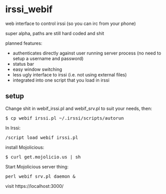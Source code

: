irssi_webif
===========

web interface to control irssi (so you can irc from your phone)

super alpha, paths are still hard coded and shit

planned features:
* authenticates directly against user running server process (no need to setup a username and password)
* status bar
* easy window switching
* less ugly interface to irssi (i.e. not using external files)
* integrated into one script that you load in irssi

setup
-----

Change shit in webif_irssi.pl and webif_srv.pl to suit your needs, then:
<pre>
$ cp webif_irssi.pl ~/.irssi/scripts/autorun
</pre>

In Irssi:
<pre>
/script load webif_irssi.pl
</pre>

install Mojolicious:
<pre>
$ curl get.mojolicio.us | sh
</pre>

Start Mojolicious server thing:
<pre>
perl webif_srv.pl daemon &
</pre>

visit https://localhost:3000/
